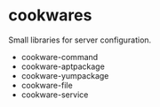 cookwares
=========

Small libraries for server configuration.

- cookware-command
- cookware-aptpackage
- cookware-yumpackage
- cookware-file
- cookware-service
